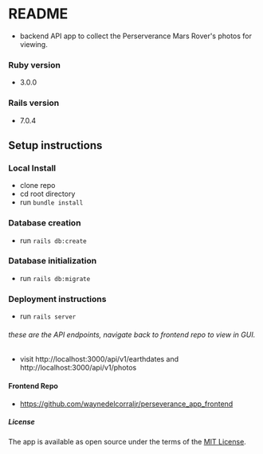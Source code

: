 # README
- backend API app to collect the Perserverance Mars Rover's photos for viewing.

### Ruby version
- 3.0.0

### Rails version
- 7.0.4

## Setup instructions

### Local Install
- clone repo
- cd root directory
- run `bundle install`

### Database creation
- run `rails db:create`

### Database initialization
- run `rails db:migrate`

### Deployment instructions
- run `rails server`

###### these are the API endpoints, navigate back to frontend repo to view in GUI.
- visit http://localhost:3000/api/v1/earthdates and http://localhost:3000/api/v1/photos

#### Frontend Repo
- https://github.com/waynedelcorraljr/perseverance_app_frontend

##### License
The app is available as open source under the terms of the [MIT License](https://opensource.org/licenses/MIT).
